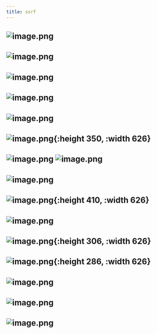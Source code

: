 ```yaml
---
title: ssrf
---
```


## ![image.png](/assets/pages_ssrf_1614146991711_0.png)
## ![image.png](/assets/pages_ssrf_1614147463876_0.png)
## ![image.png](/assets/pages_ssrf_1614147552544_0.png)
## ![image.png](/assets/pages_ssrf_1614147686039_0.png)
## ![image.png](/assets/pages_ssrf_1614156607702_0.png)
## ![image.png](/assets/pages_ssrf_1614156636064_0.png){:height 350, :width 626}
## ![image.png](/assets/pages_ssrf_1614156662878_0.png) ![image.png](/assets/pages_ssrf_1614156662879_0.png)
## ![image.png](/assets/pages_ssrf_1614156682782_0.png)
## ![image.png](/assets/pages_ssrf_1614156708929_0.png){:height 410, :width 626}
## ![image.png](/assets/pages_ssrf_1614156737315_0.png)
## ![image.png](/assets/pages_ssrf_1614156788050_0.png){:height 306, :width 626}
## ![image.png](/assets/pages_ssrf_1614156758053_0.png){:height 286, :width 626}
## ![image.png](/assets/pages_ssrf_1614156982596_0.png)
## ![image.png](/assets/pages_ssrf_1614157233366_0.png)
## ![image.png](/assets/pages_ssrf_1614157335367_0.png)
##
##
